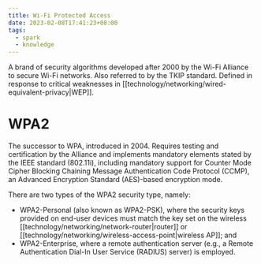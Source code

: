 ```yaml
---
title: Wi-Fi Protected Access
date: 2023-02-08T17:41:23+08:00
tags:
  - spark
  - knowledge
---
```


A brand of security algorithms developed after 2000 by the Wi-Fi Alliance to secure Wi-Fi networks. Also referred to by the TKIP standard. Defined in response to critical weaknesses in [[technology/networking/wired-equivalent-privacy|WEP]].

# WPA2

The successor to WPA, introduced in 2004. Requires testing and certification by the Alliance and implements mandatory elements stated by the IEEE standard (802.11i), including mandatory support for Counter Mode Cipher Blocking Chaining Message Authentication Code Protocol (CCMP), an Advanced Encryption Standard (AES)-based encryption mode.

There are two types of the WPA2 security type, namely:
- WPA2-Personal (also known as WPA2-PSK), where the security keys provided on end-user devices must match the key set on the wireless [[technology/networking/network-router|router]] or [[technology/networking/wireless-access-point|wireless AP]]; and
- WPA2-Enterprise, where a remote authentication server (e.g., a Remote Authentication Dial-In User Service (RADIUS) server) is employed.